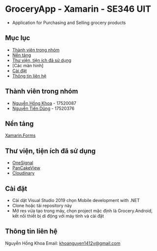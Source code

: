 # GroceryApp - Xamarin - SE346 UIT
* Application for Purchasing and Selling grocery products
 
## Mục lục
* [Thành viên trong nhóm](#thành-viên-trong-nhóm)
* [Nền tảng](#nền-tảng)
* [Thư viện, tiện ích đã sử dụng](#thư-viện-tiện-ích-đã-sử-dụng)
* [Các màn hình]
* [Cài đặt](#cài-đặt)
* [Thông tin liên hệ](#thông-tin-liên-hệ)


## Thành viên trong nhóm
* [Nguyễn Hồng Khoa](https://github.com/) - 17520087
* [Nguyễn Tiến Dũng](https://github.com/) - 17520376

## Nền tảng
[Xamarin.Forms](https://dotnet.microsoft.com/apps/xamarin/xamarin-forms)
## Thư viện, tiện ích đã sử dụng
* [OneSignal](https://onesignal.com/)
* [PanCakeView](https://github.com/sthewissen/Xamarin.Forms.PancakeView)
* [Cloudinary](https://cloudinary.com/)
## Cài đặt
* Cài dặt Visual Studio 2019 chọn Mobile development with .NET
* Clone hoặc tải repository này
* Mở res vừa tạo trong máy, chọn project mặc định là Grocery.Android, kết nối thiết bị di động với máy tính và cài đặt
## Thông tin liên hệ
Nguyễn Hồng Khoa
Email: 
[khoanguyen1412v@gmail.com](mailto:khoanguyen1412v@gmail.com)
